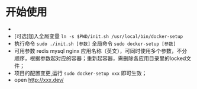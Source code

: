 # 开始使用
* 
* [可选]加入全局变量 `ln -s $PWD/init.sh /usr/local/bin/docker-setup`
* 执行命令 `sudo ./init.sh [参数]` 全局命令 `sudo docker-setup [参数]`
* 可用参数 redis mysql nginx 应用名称（英文），可同时使用多个参数，不分顺序，根据参数起对应的容器；重新起容器，需删除各应用目录里的locked文件；
* 项目的配置变更,运行 `sudo docker-setup xxx` 即可生效；
* open http://xxx.dev/

